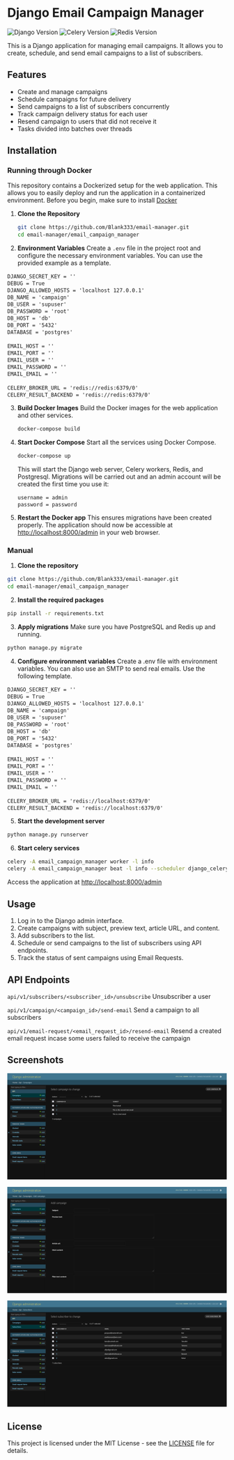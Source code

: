 # Django Email Campaign Manager

![Django Version](https://img.shields.io/badge/Django-4.2.5-blue.svg)
![Celery Version](https://img.shields.io/badge/Celery-5.3.4-blue.svg)
![Redis Version](https://img.shields.io/badge/Redis-5.0.0-blue.svg)

This is a Django application for managing email campaigns. It allows you to create, schedule, and send email campaigns to a list of subscribers.

## Features

- Create and manage campaigns
- Schedule campaigns for future delivery
- Send campaigns to a list of subscribers concurrently
- Track campaign delivery status for each user
- Resend campaign to users that did not receive it
- Tasks divided into batches over threads

## Installation

### Running through Docker

This repository contains a Dockerized setup for the web application. This allows you to easily deploy and run the application in a containerized environment.
Before you begin, make sure to install [Docker](https://www.docker.com/)

1. **Clone the Repository**

   ```bash
   git clone https://github.com/Blank333/email-manager.git
   cd email-manager/email_campaign_manager
   ```

2. **Environment Variables**
   Create a `.env` file in the project root and configure the necessary environment variables. You can use the provided example as a template.

```.env
DJANGO_SECRET_KEY = ''
DEBUG = True
DJANGO_ALLOWED_HOSTS = 'localhost 127.0.0.1'
DB_NAME = 'campaign'
DB_USER = 'supuser'
DB_PASSWORD = 'root'
DB_HOST = 'db'
DB_PORT = '5432'
DATABASE = 'postgres'

EMAIL_HOST = ''
EMAIL_PORT = ''
EMAIL_USER = ''
EMAIL_PASSWORD = ''
EMAIL_EMAIL = ''

CELERY_BROKER_URL = 'redis://redis:6379/0'
CELERY_RESULT_BACKEND = 'redis://redis:6379/0'
```

3. **Build Docker Images**
   Build the Docker images for the web application and other services.

   ```bash
   docker-compose build
   ```

4. **Start Docker Compose**
   Start all the services using Docker Compose.

   ```bash
   docker-compose up
   ```

   This will start the Django web server, Celery workers, Redis, and Postgresql. Migrations will be carried out and an admin account will be created the first time you use it:

   ```
   username = admin
   password = password
   ```

5. **Restart the Docker app**
   This ensures migrations have been created properly. The application should now be accessible at [http://localhost:8000/admin](http://localhost:8000/admin) in your web browser.

### Manual

1. **Clone the repository**

```bash
git clone https://github.com/Blank333/email-manager.git
cd email-manager/email_campaign_manager
```

2. **Install the required packages**

```bash
pip install -r requirements.txt
```

3. **Apply migrations**
   Make sure you have PostgreSQL and Redis up and running.

```bash
python manage.py migrate
```

4. **Configure environment variables**
   Create a .env file with environment variables. You can also use an SMTP to send real emails. Use the following template.

```.env
DJANGO_SECRET_KEY = ''
DEBUG = True
DJANGO_ALLOWED_HOSTS = 'localhost 127.0.0.1'
DB_NAME = 'campaign'
DB_USER = 'supuser'
DB_PASSWORD = 'root'
DB_HOST = 'db'
DB_PORT = '5432'
DATABASE = 'postgres'

EMAIL_HOST = ''
EMAIL_PORT = ''
EMAIL_USER = ''
EMAIL_PASSWORD = ''
EMAIL_EMAIL = ''

CELERY_BROKER_URL = 'redis://localhost:6379/0'
CELERY_RESULT_BACKEND = 'redis://localhost:6379/0'
```

5. **Start the development server**

```bash
python manage.py runserver
```

6. **Start celery services**

```bash
celery -A email_campaign_manager worker -l info
celery -A email_campaign_manager beat -l info --scheduler django_celery_beat.schedulers:DatabaseScheduler
```

Access the application at [http://localhost:8000/admin](http://localhost:8000/admin)

## Usage

1. Log in to the Django admin interface.
2. Create campaigns with subject, preview text, article URL, and content.
3. Add subscribers to the list.
4. Schedule or send campaigns to the list of subscribers using API endpoints.
5. Track the status of sent campaigns using Email Requests.

## API Endpoints

`api/v1/subscribers/<subscriber_id>/unsubscribe`
Unsubscriber a user

`api/v1/campaign/<campaign_id>/send-email`
Send a campaign to all subscribers

`api/v1/email-request/<email_request_id>/resend-email`
Resend a created email request incase some users failed to receive the campaign

## Screenshots

![Campaign List](screenshots/campaign_list.png)

![Create Campaign](screenshots/add_campaign.png)

![Subscriber List](screenshots/subscriber_list.png)

## License

This project is licensed under the MIT License - see the [LICENSE](LICENSE) file for details.
